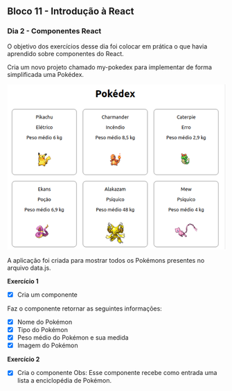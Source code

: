 ## Bloco 11 - Introdução à React
### Dia 2 - Componentes React

O objetivo dos exercícios desse dia foi colocar em prática o que havia aprendido sobre componentes do React.

Cria um novo projeto chamado my-pokedex para implementar de forma simplificada uma Pokédex.

![app-my-pokedex-result](images/app-my-pokedex.png)

A aplicação foi criada para mostrar todos os Pokémons presentes no arquivo data.js.

**Exercício 1**
- [x] Cria um componente <Pokemon />

Faz o componente retornar as seguintes informações:
- [x] Nome do Pokémon
- [x] Tipo do Pokémon
- [x] Peso médio do Pokémon e sua medida
- [x] Imagem do Pokémon

**Exercício 2**
- [x] Cria o componente <Pokedex />
Obs: Esse componente recebe como entrada uma lista a enciclopédia de Pokémon.

